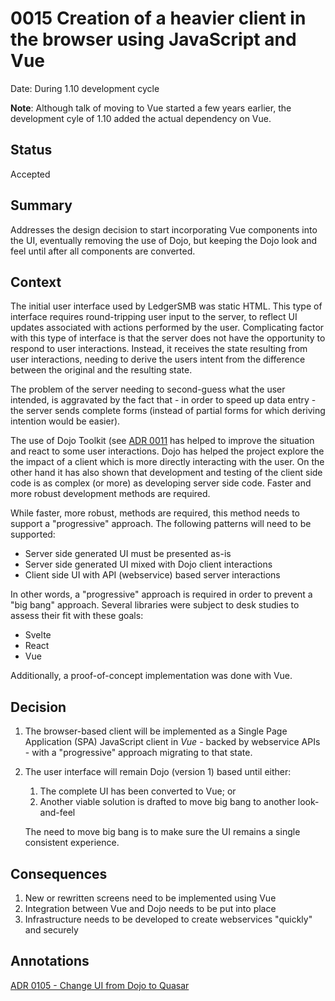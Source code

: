 # 0015 Creation of a heavier client in the browser using JavaScript and Vue

Date: During 1.10 development cycle

**Note**: Although talk of moving to Vue started a few years earlier, the development
cyle of 1.10 added the actual dependency on Vue.

## Status

Accepted

## Summary

Addresses the design decision to start incorporating Vue components into
the UI, eventually removing the use of Dojo, but keeping the Dojo look and
feel until after all components are converted.

## Context

The initial user interface used by LedgerSMB was static HTML. This type of
interface requires round-tripping user input to the server, to reflect UI
updates associated with actions performed by the user. Complicating factor
with this type of interface is that the server does not have the opportunity
to respond to user interactions. Instead, it receives the state resulting from
user interactions, needing to derive the users intent from the difference
between the original and the resulting state.

The problem of the server needing to second-guess what the user intended,
is aggravated by the fact that - in order to speed up data entry - the server
sends complete forms (instead of partial forms for which deriving intention
would be easier).

The use of Dojo Toolkit (see [ADR 0011](./0011-use-Dojo-Toolkit-for-active-UI.md)
has helped to improve the situation and react to some user interactions. Dojo
has helped the project explore the the impact of a client which is more directly
interacting with the user. On the other hand it has also shown that development
and testing of the client side code is as complex (or more) as developing server
side code. Faster and more robust development methods are required.

While faster, more robust, methods are required, this method needs to support
a "progressive" approach. The following patterns will need to be supported:

 - Server side generated UI must be presented as-is
 - Server side generated UI mixed with Dojo client interactions
 - Client side UI with API (webservice) based server interactions

In other words, a "progressive" approach is required in order to prevent a
"big bang" approach. Several libraries were subject to desk studies to assess
their fit with these goals:

 - Svelte
 - React
 - Vue

Additionally, a proof-of-concept implementation was done with Vue.

## Decision

1. The browser-based client will be implemented as a Single Page Application
   (SPA) JavaScript client in *Vue* - backed by webservice APIs - with a
   "progressive" approach migrating to that state.
2. The user interface will remain Dojo (version 1) based until either:
   1. The complete UI has been converted to Vue; or
   2. Another viable solution is drafted to move big bang to another look-and-feel

   The need to move big bang is to make sure the UI remains a single consistent
   experience.

## Consequences

1. New or rewritten screens need to be implemented using Vue
2. Integration between Vue and Dojo needs to be put into place
3. Infrastructure needs to be developed to create webservices "quickly" and securely

## Annotations

[ADR 0105 - Change UI from Dojo to Quasar](./0105-change-ui-from-dojo-to-quasar.md)
